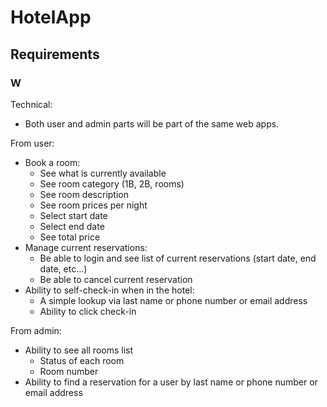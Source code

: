 # HotelApp

## Requirements

### W

Technical:
- Both user and admin parts will be part of the same web apps.

From user:
- Book a room:
    - See what is currently available
    - See room category (1B, 2B, rooms)
    - See room description
    - See room prices per night
    - Select start date
    - Select end date
    - See total price
- Manage current reservations:
    - Be able to login and see list of current reservations (start date, end date, etc...)
    - Be able to cancel current reservation
- Ability to self-check-in when in the hotel:
    - A simple lookup via last name or phone number or email address
    - Ability to click check-in

From admin:
- Ability to see all rooms list
    - Status of each room
    - Room number
- Ability to find a reservation for a user by last name or phone number or email address
